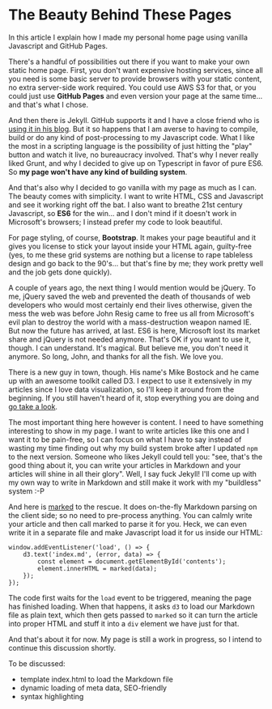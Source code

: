 
# The Beauty Behind These Pages

In this article I explain how I made my personal home page using vanilla Javascript and GitHub Pages.

There's a handful of possibilities out there if you want to make your own static home page. First, you don't want expensive hosting services, since all you need is some basic server to provide browsers with your static content, no extra server-side work required. You could use AWS S3 for that, or you could just use **GitHub Pages** and even version your page at the same time... and that's what I chose.

And then there is Jekyll. GitHub supports it and I have a close friend who is [using it in his blog][bernardo]. But it so happens that I am averse to having to compile, build or do any kind of post-processing to my Javascript code. What I like the most in a scripting language is the possibility of just hitting the "play" button and watch it live, no bureaucracy involved. That's why I never really liked Grunt, and why I decided to give up on Typescript in favor of pure ES6. So **my page won't have any kind of building system**.

And that's also why I decided to go vanilla with my page as much as I can. The beauty comes with simplicity. I want to write HTML, CSS and Javascript and see it working right off the bat. I also want to breathe 21st century Javascript, so **ES6** for the win... and I don't mind if it doesn't work in Microsoft's browsers; I instead prefer my code to look beautiful.

For page styling, of course, **Bootstrap**. It makes your page beautiful and it gives you license to stick your layout inside your HTML again, guilty-free (yes, to me these grid systems are nothing but a license to rape tableless design and go back to the 90's... but that's fine by me; they work pretty well and the job gets done quickly).

A couple of years ago, the next thing I would mention would be jQuery. To me, jQuery saved the web and prevented the death of thousands of web developers who would most certainly end their lives otherwise, given the mess the web was before John Resig came to free us all from Microsoft's evil plan to destroy the world with a mass-destruction weapon named IE. But now the future has arrived, at last. ES6 is here, Microsoft lost its market share and jQuery is not needed anymore. That's OK if you want to use it, though. I can understand. It's magical. But believe me, you don't need it anymore. So long, John, and thanks for all the fish. We love you.

There is a new guy in town, though. His name's Mike Bostock and he came up with an awesome toolkit called D3. I expect to use it extensively in my articles since I love data visualization, so I'll keep it around from the beginning. If you still haven't heard of it, stop everything you are doing and [go take a look][d3].

The most important thing here however is content. I need to have something interesting to show in my page. I want to write articles like this one and I want it to be pain-free, so I can focus on what I have to say instead of wasting my time finding out why my build system broke after I updated `npm` to the next version. Someone who likes Jekyll could tell you: "see, that's the good thing about it, you can write your articles in Markdown and your articles will shine in all their glory". Well, I say fuck Jekyll! I'll come up with my own way to write in Markdown and still make it work with my "buildless" system :-P

And here is [marked][marked] to the rescue. It does on-the-fly Markdown parsing on the client side; so no need to pre-process anything. You can calmly write your article and then call marked to parse it for you. Heck, we can even write it in a separate file and make Javascript load it for us inside our HTML:

    window.addEventListener('load', () => {
        d3.text('index.md', (error, data) => {
            const element = document.getElementById('contents');
            element.innerHTML = marked(data);
        });
    });

The code first waits for the `load` event to be triggered, meaning the page has finished loading. When that happens, it asks `d3` to load our Markdown file as plain text, which then gets passed to `marked` so it can turn the article into proper HTML and stuff it into a `div` element we have just for that.

And that's about it for now. My page is still a work in progress, so I intend to continue this discussion shortly.

To be discussed:

- template index.html to load the Markdown file
- dynamic loading of meta data, SEO-friendly
- syntax highlighting

[bernardo]: http://www.bernardopacheco.net
[marked]: https://github.com/chjj/marked
[d3]: https://d3js.org
